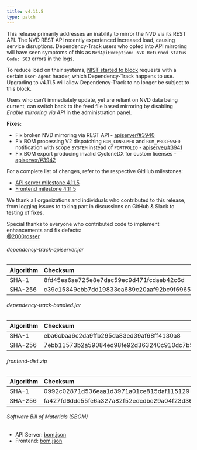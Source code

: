 ```yaml
---
title: v4.11.5
type: patch
---
```


This release primarily addresses an inability to mirror the NVD via its REST API. The NVD REST API recently experienced
increased load, causing service disruptions. Dependency-Track users who opted into API mirroring will have seen
symptoms of this as `NvdApiException: NVD Returned Status Code: 503` errors in the logs.

To reduce load on their systems, [NIST started to block](https://github.com/jeremylong/Open-Vulnerability-Project/issues/184#issuecomment-2214217254)
requests with a certain `User-Agent` header, which Dependency-Track happens to use. Upgrading to v4.11.5
will allow Dependency-Track to no longer be subject to this block.

Users who can't immediately update, yet are reliant on NVD data being current, can switch back to the
feed file based mirroring by disabling *Enable mirroring via API* in the administration panel.

**Fixes:**

* Fix broken NVD mirroring via REST API - [apiserver/#3940]
* Fix BOM processing V2 dispatching `BOM_CONSUMED` and `BOM_PROCESSED` notification with scope `SYSTEM` instead of `PORTFOLIO` - [apiserver/#3941]
* Fix BOM export producing invalid CycloneDX for custom licenses - [apiserver/#3942]

For a complete list of changes, refer to the respective GitHub milestones:

* [API server milestone 4.11.5](https://github.com/DependencyTrack/dependency-track/milestone/42?closed=1)
* [Frontend milestone 4.11.5](https://github.com/DependencyTrack/frontend/milestone/27?closed=1)

We thank all organizations and individuals who contributed to this release, from logging issues to taking part in discussions on GitHub & Slack to testing of fixes.

Special thanks to everyone who contributed code to implement enhancements and fix defects:  
[@2000rosser]

###### dependency-track-apiserver.jar

| Algorithm | Checksum                                                         |
|:----------|:-----------------------------------------------------------------|
| SHA-1     | 8fd45ea6ae725e8e7dac59ec9d471fcdaeb42c6d                         |
| SHA-256   | c39c15849cbb7dd19833ea689c20aaf92bc9f6965b758961e1d2a01a2b09f86f |

###### dependency-track-bundled.jar

| Algorithm | Checksum                                                         |
|:----------|:-----------------------------------------------------------------|
| SHA-1     | eba6cbaa6c2da9ffb295da83ed39af68ff4130a8                         |
| SHA-256   | 7ebb11573b2a59084ed98fe92d363240c910dc7b5aa7ebeda64bee7d47089d9a |

###### frontend-dist.zip

| Algorithm | Checksum                                                         |
|:----------|:-----------------------------------------------------------------|
| SHA-1     | 0992c02871d536eaa1d3971a01ce815daf115129                         |
| SHA-256   | fa427fd6dde55fe6a327a82f52edcdbe29a04f23d360742fe446b0c8e1714647 |

###### Software Bill of Materials (SBOM)

* API Server: [bom.json](https://github.com/DependencyTrack/dependency-track/releases/download/4.11.5/bom.json)
* Frontend: [bom.json](https://github.com/DependencyTrack/frontend/releases/download/4.11.5/bom.json)

[apiserver/#3940]: https://github.com/DependencyTrack/dependency-track/pull/3940
[apiserver/#3941]: https://github.com/DependencyTrack/dependency-track/pull/3941
[apiserver/#3942]: https://github.com/DependencyTrack/dependency-track/pull/3942

[@2000rosser]: https://github.com/2000rosser
